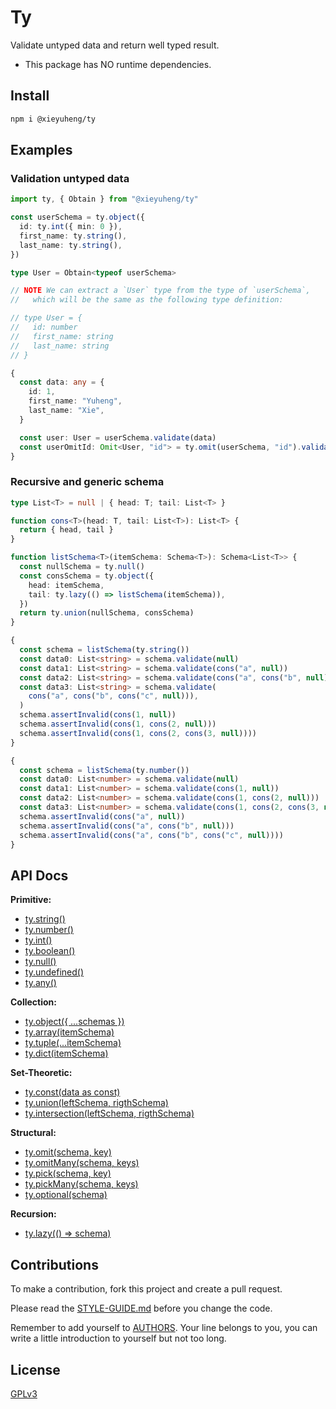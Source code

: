 # Ty

Validate untyped data and return well typed result.

- This package has NO runtime dependencies.

## Install

```bash
npm i @xieyuheng/ty
```

## Examples

### Validation untyped data

```typescript
import ty, { Obtain } from "@xieyuheng/ty"

const userSchema = ty.object({
  id: ty.int({ min: 0 }),
  first_name: ty.string(),
  last_name: ty.string(),
})

type User = Obtain<typeof userSchema>

// NOTE We can extract a `User` type from the type of `userSchema`,
//   which will be the same as the following type definition:

// type User = {
//   id: number
//   first_name: string
//   last_name: string
// }

{
  const data: any = {
    id: 1,
    first_name: "Yuheng",
    last_name: "Xie",
  }

  const user: User = userSchema.validate(data)
  const userOmitId: Omit<User, "id"> = ty.omit(userSchema, "id").validate(data)
}
```

### Recursive and generic schema

```typescript
type List<T> = null | { head: T; tail: List<T> }

function cons<T>(head: T, tail: List<T>): List<T> {
  return { head, tail }
}

function listSchema<T>(itemSchema: Schema<T>): Schema<List<T>> {
  const nullSchema = ty.null()
  const consSchema = ty.object({
    head: itemSchema,
    tail: ty.lazy(() => listSchema(itemSchema)),
  })
  return ty.union(nullSchema, consSchema)
}

{
  const schema = listSchema(ty.string())
  const data0: List<string> = schema.validate(null)
  const data1: List<string> = schema.validate(cons("a", null))
  const data2: List<string> = schema.validate(cons("a", cons("b", null)))
  const data3: List<string> = schema.validate(
    cons("a", cons("b", cons("c", null))),
  )
  schema.assertInvalid(cons(1, null))
  schema.assertInvalid(cons(1, cons(2, null)))
  schema.assertInvalid(cons(1, cons(2, cons(3, null))))
}

{
  const schema = listSchema(ty.number())
  const data0: List<number> = schema.validate(null)
  const data1: List<number> = schema.validate(cons(1, null))
  const data2: List<number> = schema.validate(cons(1, cons(2, null)))
  const data3: List<number> = schema.validate(cons(1, cons(2, cons(3, null))))
  schema.assertInvalid(cons("a", null))
  schema.assertInvalid(cons("a", cons("b", null)))
  schema.assertInvalid(cons("a", cons("b", cons("c", null))))
}
```

## API Docs

**Primitive:**

- [ty.string()](src/tests/string.test.ts)
- [ty.number()](src/tests/number.test.ts)
- [ty.int()](src/tests/int.test.ts)
- [ty.boolean()](src/tests/boolean.test.ts)
- [ty.null()](src/tests/null.test.ts)
- [ty.undefined()](src/tests/undefined.test.ts)
- [ty.any()](src/tests/any.test.ts)

**Collection:**

- [ty.object({ ...schemas })](src/tests/object.test.ts)
- [ty.array(itemSchema)](src/tests/array.test.ts)
- [ty.tuple(...itemSchema)](src/tests/tuple.test.ts)
- [ty.dict(itemSchema)](src/tests/dict.test.ts)

**Set-Theoretic:**

- [ty.const(data as const)](src/tests/const.test.ts)
- [ty.union(leftSchema, rigthSchema)](src/tests/union.test.ts)
- [ty.intersection(leftSchema, rigthSchema)](src/tests/intersection.test.ts)

**Structural:**

- [ty.omit(schema, key)](src/tests/omit.test.ts)
- [ty.omitMany(schema, keys)](src/tests/omit-many.test.ts)
- [ty.pick(schema, key)](src/tests/pick.test.ts)
- [ty.pickMany(schema, keys)](src/tests/pick-many.test.ts)
- [ty.optional(schema)](src/tests/optional.test.ts)

**Recursion:**

- [ty.lazy(() => schema)](src/tests/lazy.test.ts)

## Contributions

To make a contribution, fork this project and create a pull request.

Please read the [STYLE-GUIDE.md](STYLE-GUIDE.md) before you change the code.

Remember to add yourself to [AUTHORS](AUTHORS).
Your line belongs to you, you can write a little
introduction to yourself but not too long.

## License

[GPLv3](LICENSE)
